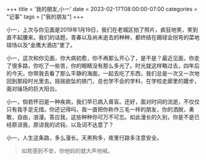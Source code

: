 +++
title = '我的朋友,小一'
date = 2023-02-17T08:00:00-07:00
categories = "记事"
tags = ["我的朋友"]
+++

小一，上次与你见面是2019年1月19日，我们在老城区拍了照片，疯狂地笑，笑到直不起腰来。我们的话题，青春以及尚未逝去的种种，都终结在踢球会拐弯的菜地球场以及“金鹰大酒店”里了。

小一，这次和你见面，你大病初愈，你不再那么开心了，是不是？最近见面，你走了很多路，你吃了一些苦，你的眼睛没有那么多光了。时光就这样略过去，四年后的今天，你带我去看了那么平静的海面，一起去吃了东西，我们总是一次又一次地回到那段时光里去。摇摇欲坠的铁门，总也学不会的学科，在学校走廊里的踱步，面对操场的巨大阳台。

小一，倘若怀旧是一种疾病，我们早已病入膏盲。还好，面对时间的流逝，不仅仅只有我手足无措。你还记得吗，我一直把你称作三毛一样的朋友，你的洒脱，勇敢，自由，浪漫。答应我，这些种种你可万不可忘。如此漫长的久别，你是不是已经原谅我，原谅我的迟钝，以及词不达意了？

小一，人生这条路，多么漫长。天黑狗多，夜里行路多注意安全。

> 如若感到不安，你他妈的就大声地喊。